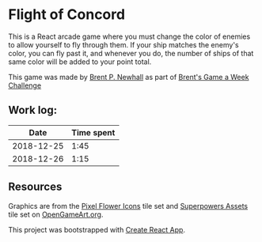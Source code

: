 # Flight of Concord

This is a React arcade game where you must change the color of enemies to allow
yourself to fly through them. If your ship matches the enemy's color, you can
fly past it, and whenever you do, the number of ships of that same color will
be added to your point total.

This game was made by [Brent P. Newhall](http://brentnewhall.com) as part of
[Brent's Game a Week Challenge](https://s3.amazonaws.com/brents-portfolio/index.html)

## Work log:

| Date | Time spent |
| ---- | ---------- |
| 2018-12-25 | 1:45 |
| 2018-12-26 | 1:15 |

## Resources

Graphics are from the [Pixel Flower Icons](https://opengameart.org/content/pixel-flower-icons)
tile set and [Superpowers Assets](https://opengameart.org/content/superpowers-assets-various-2d)
tile set on [OpenGameArt.org](https://opengameart.org).

This project was bootstrapped with
[Create React App](https://github.com/facebook/create-react-app).
